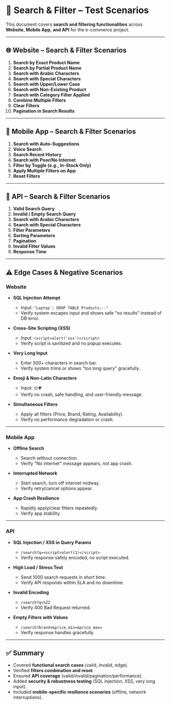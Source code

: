 # 🔎 Search & Filter – Test Scenarios

This document covers **search and filtering functionalities** across  
**Website, Mobile App, and API** for the e-commerce project.

---

## 🌐 Website – Search & Filter Scenarios

1. **Search by Exact Product Name**
2. **Search by Partial Product Name**
3. **Search with Arabic Characters**
4. **Search with Special Characters**
5. **Search with Upper/Lower Case**
6. **Search with Non-Existing Product**
7. **Search with Category Filter Applied**
8. **Combine Multiple Filters**
9. **Clear Filters**
10. **Pagination in Search Results**

---

## 📱 Mobile App – Search & Filter Scenarios

1. **Search with Auto-Suggestions**
2. **Voice Search**
3. **Search Recent History**
4. **Search with Poor/No Internet**
5. **Filter by Toggle (e.g., In-Stock Only)**
6. **Apply Multiple Filters on App**
7. **Reset Filters**

---

## 🔌 API – Search & Filter Scenarios

1. **Valid Search Query**
2. **Invalid / Empty Search Query**
3. **Search with Arabic Characters**
4. **Search with Special Characters**
5. **Filter Parameters**
6. **Sorting Parameters**
7. **Pagination**
8. **Invalid Filter Values**
9. **Response Time**

---

## ⚠️ Edge Cases & Negative Scenarios

### Website
- **SQL Injection Attempt**
  - Input: `"Laptop'; DROP TABLE Products;--"`
  - Verify system escapes input and shows safe "no results" instead of DB error.
  
- **Cross-Site Scripting (XSS)**
  - Input: `<script>alert('xss')</script>`
  - Verify script is sanitized and no popup executes.

- **Very Long Input**
  - Enter 500+ characters in search bar.
  - Verify system trims or shows "too long query" gracefully.

- **Emoji & Non-Latin Characters**
  - Input: `😊🌍`
  - Verify no crash, safe handling, and user-friendly message.

- **Simultaneous Filters**
  - Apply all filters (Price, Brand, Rating, Availability).
  - Verify no performance degradation or crash.

---

### Mobile App
- **Offline Search**
  - Search without connection.
  - Verify "No internet" message appears, not app crash.

- **Interrupted Network**
  - Start search, turn off internet midway.
  - Verify retry/cancel options appear.

- **App Crash Resilience**
  - Rapidly apply/clear filters repeatedly.
  - Verify app stability.

---

### API
- **SQL Injection / XSS in Query Params**
  - `/search?q=<script>alert(1)</script>`
  - Verify response safely encoded, no script executed.

- **High Load / Stress Test**
  - Send 1000 search requests in short time.
  - Verify API responds within SLA and no downtime.

- **Invalid Encoding**
  - `/search?q=%ZZ`
  - Verify 400 Bad Request returned.

- **Empty Filters with Values**
  - `/search?brand=&price_min=&price_max=`
  - Verify response handles gracefully.

---

## ✅ Summary

- Covered **functional search cases** (valid, invalid, edge).
- Verified **filters combination and reset**.
- Ensured **API coverage** (valid/invalid/pagination/performance).
- Added **security & robustness testing** (SQL injection, XSS, very long input).
- Included **mobile-specific resilience scenarios** (offline, network interruptions).

